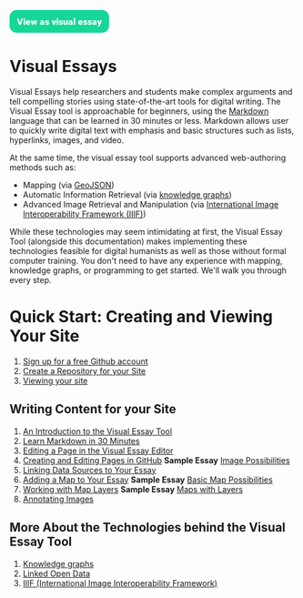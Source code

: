 <a href="https://visual-essays.app"><img src="/ve-button.png"></a>

# Visual Essays

Visual Essays help researchers and students make complex arguments and tell compelling stories using state-of-the-art tools for digital writing. The Visual Essay tool is approachable for beginners, using the [Markdown](https://www.markdownguide.org/getting-started/) language that can be learned in 30 minutes or less. Markdown allows user to quickly write digital text with emphasis and basic structures such as lists, hyperlinks, images, and video. 

At the same time, the visual essay tool supports advanced web-authoring methods such as:

* Mapping (via [GeoJSON](https://en.wikipedia.org/wiki/GeoJSON))
* Automatic Information Retrieval (via [knowledge graphs](https://en.wikipedia.org/wiki/Knowledge_graph))
* Advanced Image Retrieval and Manipulation (via [International Image Interoperability Framework (IIIF)](https://en.wikipedia.org/wiki/International_Image_Interoperability_Framework))

While these technologies may seem intimidating at first, the Visual Essay Tool (alongside this documentation) makes implementing these technologies feasible for digital humanists as well as those without formal computer training. You don't need to have any experience with mapping, knowledge graphs, or programming to get started. We'll walk you through every step.

# Quick Start: Creating and Viewing Your Site

1. [Sign up for a free Github account](https://github.com/join)
2. [Create a Repository for your Site](create-repo.md)
3. [Viewing your site](viewing-your-site.md)

## Writing Content for your Site

1. [An Introduction to the Visual Essay Tool](authoring-intro.md)
2. [Learn Markdown in 30 Minutes](markdown.md)
3. [Editing a Page in the Visual Essay Editor](ve-editor.md)
4. [Creating and Editing Pages in GitHub](github-editor.md)
**Sample Essay** [Image Possibilities](samples/image-essay.md) 
5. [Linking Data Sources to Your Essay](linking-data.md)
6. [Adding a Map to Your Essay](adding-maps.md)
**Sample Essay** [Basic Map Possibilities](samples/simple-map.md)
7. [Working with Map Layers](map-layers.md)
**Sample Essay** [Maps with Layers](samples/simple-map-with-layers.md)
8. [Annotating Images](annotating-images.md)

## More About the Technologies behind the Visual Essay Tool

1. [Knowledge graphs](knowledge-graphs.md)
2. [Linked Open Data](lod.md)
3. [IIIF (International Image Interoperability Framework)](iiif.md)

